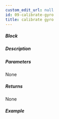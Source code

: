 ```yaml
---
custom_edit_url: null
id: 09-calibrate-gyro
title: calibrate gyro
---
```


##### Block

<!-- image -->

##### Description

<!-- description -->

##### Parameters

None <!-- image -->

##### Returns

None

##### Example

<!-- image -->
